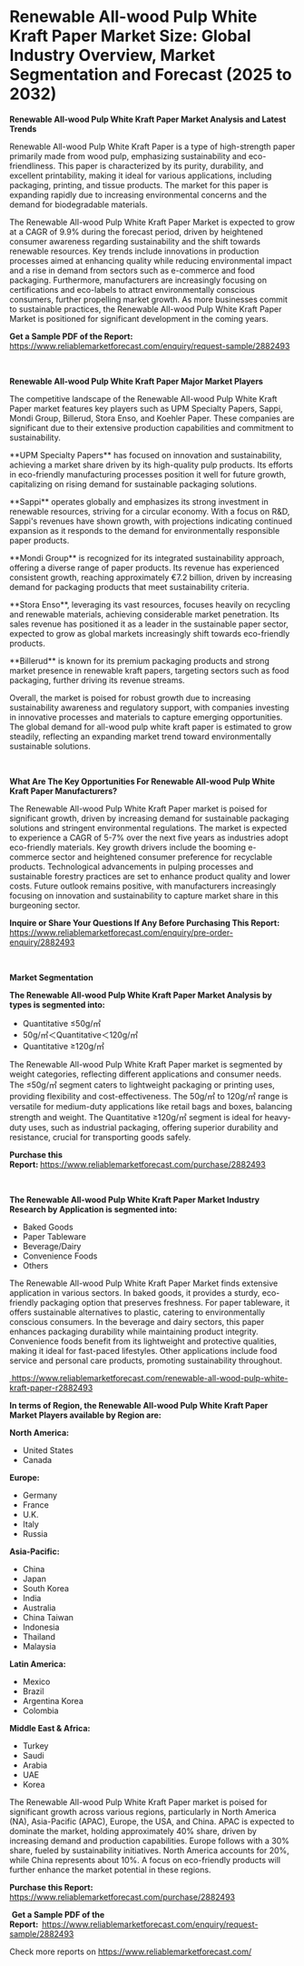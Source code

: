 <p><h1>Renewable All-wood Pulp White Kraft Paper Market Size: Global Industry Overview, Market Segmentation and Forecast (2025 to 2032)</h1></p><p><strong>Renewable All-wood Pulp White Kraft Paper Market Analysis and Latest Trends</strong></p>
<p><p>Renewable All-wood Pulp White Kraft Paper is a type of high-strength paper primarily made from wood pulp, emphasizing sustainability and eco-friendliness. This paper is characterized by its purity, durability, and excellent printability, making it ideal for various applications, including packaging, printing, and tissue products. The market for this paper is expanding rapidly due to increasing environmental concerns and the demand for biodegradable materials.</p><p>The Renewable All-wood Pulp White Kraft Paper Market is expected to grow at a CAGR of 9.9% during the forecast period, driven by heightened consumer awareness regarding sustainability and the shift towards renewable resources. Key trends include innovations in production processes aimed at enhancing quality while reducing environmental impact and a rise in demand from sectors such as e-commerce and food packaging. Furthermore, manufacturers are increasingly focusing on certifications and eco-labels to attract environmentally conscious consumers, further propelling market growth. As more businesses commit to sustainable practices, the Renewable All-wood Pulp White Kraft Paper Market is positioned for significant development in the coming years.</p></p>
<p><strong>Get a Sample PDF of the Report:&nbsp;</strong> <a href="https://www.reliablemarketforecast.com/enquiry/request-sample/2882493?utm_campaign=2277&utm_medium=2&utm_source=Github&utm_content=ia&utm_term=13032025&utm_id=renewable-all-wood-pulp-white-kraft-paper">https://www.reliablemarketforecast.com/enquiry/request-sample/2882493</a></p>
<p>&nbsp;</p>
<p><strong>Renewable All-wood Pulp White Kraft Paper Major Market Players</strong></p>
<p><p>The competitive landscape of the Renewable All-wood Pulp White Kraft Paper market features key players such as UPM Specialty Papers, Sappi, Mondi Group, Billerud, Stora Enso, and Koehler Paper. These companies are significant due to their extensive production capabilities and commitment to sustainability.</p><p>**UPM Specialty Papers** has focused on innovation and sustainability, achieving a market share driven by its high-quality pulp products. Its efforts in eco-friendly manufacturing processes position it well for future growth, capitalizing on rising demand for sustainable packaging solutions.</p><p>**Sappi** operates globally and emphasizes its strong investment in renewable resources, striving for a circular economy. With a focus on R&D, Sappi's revenues have shown growth, with projections indicating continued expansion as it responds to the demand for environmentally responsible paper products.</p><p>**Mondi Group** is recognized for its integrated sustainability approach, offering a diverse range of paper products. Its revenue has experienced consistent growth, reaching approximately €7.2 billion, driven by increasing demand for packaging products that meet sustainability criteria.</p><p>**Stora Enso**, leveraging its vast resources, focuses heavily on recycling and renewable materials, achieving considerable market penetration. Its sales revenue has positioned it as a leader in the sustainable paper sector, expected to grow as global markets increasingly shift towards eco-friendly products.</p><p>**Billerud** is known for its premium packaging products and strong market presence in renewable kraft papers, targeting sectors such as food packaging, further driving its revenue streams.</p><p>Overall, the market is poised for robust growth due to increasing sustainability awareness and regulatory support, with companies investing in innovative processes and materials to capture emerging opportunities. The global demand for all-wood pulp white kraft paper is estimated to grow steadily, reflecting an expanding market trend toward environmentally sustainable solutions.</p></p>
<p>&nbsp;</p>
<p><strong>What Are The Key Opportunities For Renewable All-wood Pulp White Kraft Paper Manufacturers?</strong></p>
<p><p>The Renewable All-wood Pulp White Kraft Paper market is poised for significant growth, driven by increasing demand for sustainable packaging solutions and stringent environmental regulations. The market is expected to experience a CAGR of 5-7% over the next five years as industries adopt eco-friendly materials. Key growth drivers include the booming e-commerce sector and heightened consumer preference for recyclable products. Technological advancements in pulping processes and sustainable forestry practices are set to enhance product quality and lower costs. Future outlook remains positive, with manufacturers increasingly focusing on innovation and sustainability to capture market share in this burgeoning sector.</p></p>
<p><strong>Inquire or Share Your Questions If Any Before Purchasing This Report:</strong> <a href="https://www.reliablemarketforecast.com/enquiry/pre-order-enquiry/2882493?utm_campaign=2277&utm_medium=2&utm_source=Github&utm_content=ia&utm_term=13032025&utm_id=renewable-all-wood-pulp-white-kraft-paper">https://www.reliablemarketforecast.com/enquiry/pre-order-enquiry/2882493</a></p>
<p>&nbsp;</p>
<p><strong>Market Segmentation</strong></p>
<p><strong>The Renewable All-wood Pulp White Kraft Paper Market Analysis by types is segmented into:</strong></p>
<p><ul><li>Quantitative ≤50g/㎡</li><li>50g/㎡＜Quantitative＜120g/㎡</li><li>Quantitative ≥120g/㎡</li></ul></p>
<p><p>The Renewable All-wood Pulp White Kraft Paper market is segmented by weight categories, reflecting different applications and consumer needs. The ≤50g/㎡ segment caters to lightweight packaging or printing uses, providing flexibility and cost-effectiveness. The 50g/㎡ to 120g/㎡ range is versatile for medium-duty applications like retail bags and boxes, balancing strength and weight. The Quantitative ≥120g/㎡ segment is ideal for heavy-duty uses, such as industrial packaging, offering superior durability and resistance, crucial for transporting goods safely.</p></p>
<p><strong>Purchase this Report:&nbsp;</strong><a href="https://www.reliablemarketforecast.com/purchase/2882493?utm_campaign=2277&utm_medium=2&utm_source=Github&utm_content=ia&utm_term=13032025&utm_id=renewable-all-wood-pulp-white-kraft-paper">https://www.reliablemarketforecast.com/purchase/2882493</a></p>
<p>&nbsp;</p>
<p><strong>The Renewable All-wood Pulp White Kraft Paper Market Industry Research by Application is segmented into:</strong></p>
<p><ul><li>Baked Goods</li><li>Paper Tableware</li><li>Beverage/Dairy</li><li>Convenience Foods</li><li>Others</li></ul></p>
<p><p>The Renewable All-wood Pulp White Kraft Paper Market finds extensive application in various sectors. In baked goods, it provides a sturdy, eco-friendly packaging option that preserves freshness. For paper tableware, it offers sustainable alternatives to plastic, catering to environmentally conscious consumers. In the beverage and dairy sectors, this paper enhances packaging durability while maintaining product integrity. Convenience foods benefit from its lightweight and protective qualities, making it ideal for fast-paced lifestyles. Other applications include food service and personal care products, promoting sustainability throughout.</p></p>
<p><a href="https://www.reliablemarketforecast.com/renewable-all-wood-pulp-white-kraft-paper-r2882493?utm_campaign=2277&utm_medium=2&utm_source=Github&utm_content=ia&utm_term=13032025&utm_id=renewable-all-wood-pulp-white-kraft-paper">&nbsp;https://www.reliablemarketforecast.com/renewable-all-wood-pulp-white-kraft-paper-r2882493</a></p>
<p><strong>In terms of Region, the Renewable All-wood Pulp White Kraft Paper Market Players available by Region are:</strong></p>
<p>
    <p> <strong> North America: </strong>
        <ul>
            <li>United States</li>
            <li>Canada</li>
        </ul>
        </p> 
    <p> <strong> Europe: </strong>
        <ul>
            <li>Germany</li>
            <li>France</li>
            <li>U.K.</li>
            <li>Italy</li>
            <li>Russia</li>
        </ul>
        </p> 
    <p> <strong> Asia-Pacific: </strong>
        <ul>
            <li>China</li>
            <li>Japan</li>
            <li>South Korea</li>
            <li>India</li>
            <li>Australia</li>
            <li>China Taiwan</li>
            <li>Indonesia</li>
            <li>Thailand</li>
            <li>Malaysia</li>
        </ul>
        </p> 
    <p> <strong> Latin America: </strong>
        <ul>
            <li>Mexico</li>
            <li>Brazil</li>
            <li>Argentina Korea</li>
            <li>Colombia</li>
        </ul>
        </p> 
    <p> <strong> Middle East & Africa: </strong>
        <ul>
            <li>Turkey</li>
            <li>Saudi</li>
            <li>Arabia</li>
            <li>UAE</li>
            <li>Korea</li>
        </ul>
    </p>
    </p>
<p><p>The Renewable All-wood Pulp White Kraft Paper market is poised for significant growth across various regions, particularly in North America (NA), Asia-Pacific (APAC), Europe, the USA, and China. APAC is expected to dominate the market, holding approximately 40% share, driven by increasing demand and production capabilities. Europe follows with a 30% share, fueled by sustainability initiatives. North America accounts for 20%, while China represents about 10%. A focus on eco-friendly products will further enhance the market potential in these regions.</p></p>
<p><strong>Purchase this Report: </strong><a href="https://www.reliablemarketforecast.com/purchase/2882493?utm_campaign=2277&utm_medium=2&utm_source=Github&utm_content=ia&utm_term=13032025&utm_id=renewable-all-wood-pulp-white-kraft-paper">https://www.reliablemarketforecast.com/purchase/2882493</a></p>
<p>&nbsp;<strong>Get a Sample PDF of the Report:&nbsp;&nbsp;</strong><a href="https://www.reliablemarketforecast.com/enquiry/request-sample/2882493?utm_campaign=2277&utm_medium=2&utm_source=Github&utm_content=ia&utm_term=13032025&utm_id=renewable-all-wood-pulp-white-kraft-paper">https://www.reliablemarketforecast.com/enquiry/request-sample/2882493</a></p>
<p><strong></strong></p>
<p>Check more reports on <a href="https://www.reliablemarketforecast.com/?utm_campaign=2277&utm_medium=2&utm_source=Github&utm_content=ia&utm_term=13032025&utm_id=renewable-all-wood-pulp-white-kraft-paper">https://www.reliablemarketforecast.com/</a></p>